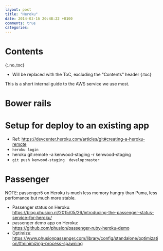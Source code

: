 ```yaml
---
layout: post
title: "Heroku"
date: 2014-03-16 20:48:22 +0100
comments: true
categories: 
---
```


# Contents
{:.no_toc}

* Will be replaced with the ToC, excluding the "Contents" header
{:toc}

This is a short internal guide to the AWS service we use most.

# Bower rails

# Setup for deploy to an existing app


* Ref: https://devcenter.heroku.com/articles/git#creating-a-heroku-remote
* `heroku login`
* heroku git:remote -a kenwood-staging -r kenwood-staging
* `git push kenwood-staging  develop:master`



# Passenger

NOTE: passenger5 on Heroku is much less memory hungry than Puma, less perfomance but much more stable.

* Passenger status on Heroku: https://blog.phusion.nl/2015/05/26/introducing-the-passenger-status-service-for-heroku/
* passenger demo app on Heroku: https://github.com/phusion/passenger-ruby-heroku-demo
* Optimize: https://www.phusionpassenger.com/library/config/standalone/optimization/#minimizing-process-spawning


